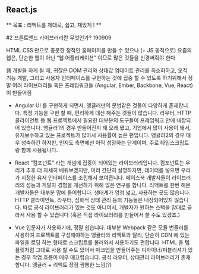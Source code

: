 ## React.js <velopert>

** 목표 : 리액트를 제대로, 쉽고, 재밌게 ! **



#2 프론트엔드 라이브러리란 무엇인가? 190909

HTML CSS 만으로 충분한 정적인 홈페이지를 만들 수 있으나 (+ JS 동적으로)
요즘의 웹은, 단순한 웹이 아닌 “웹 어플리케이션” 이므로 많은 것들을 신경써줘야 한다

웹 개발을 하게 될 때, 귀찮은 DOM 관리와 상태값 업데이트 관리를 최소화하고, 오직 기능 개발, 그리고 사용자 인터페이스를 구현하는 것에 집중 할 수 있도록 하기위해서 정말 여러 라이브러리들 혹은 프레임워크들 (Angular, Ember, Backbone, Vue, React) 이 만들어짐

- Angular
UI 를 구현하게 되면서, 앵귤러만의 문법같은 것들이 다양하게 존재합니다. 특정 기능을 구현 할 때, 편리하게 대신 해주는 것들이 많습니다. 라우터, HTTP 클라이언트 등 웹 프로젝트에서 필요한 대부분의 도구들이 프레임워크 안에 내장되어 있습니다. 앵귤러1의 경우 만들어진지 꽤 오래 됐고, 기업에서 많이 사용이 돼서, 유지보수하고 있는 프로젝트가 많아서 사용률이 높은 편입니다. 앵귤러2의 경우 매우 성숙하긴 하지만, 인지도 측면에선 아직 성장하는 단계이며, 주로 타입스크립트랑 함께 사용됩니다.

- React
“컴포넌트” 라는 개념에 집중이 되어있는 라이브러리입니다. 컴포넌트는 우리가 추후 더 자세히 배워보겠지만, 미리 간단히 설명하자면, 데이터를 넣으면 우리가 지정한 유저 인터페이스를 조립해서 보여줍니다. 페이스북 개발자들이 라이브러리의 성능과 개발자 경험을 개선하기 위해 많은 연구를 합니다. 리액트를 한번 해본 개발자들은 대부분 맘에 들어합니다. 생태계가 엄청 넓고, 사용하는 곳도 많습니다. HTTP 클라이언트, 라우터, 심화적 상태 관리 등의 기능들은 내장되어있지 않습니다. 따로 공식 라이브러리가 있는 것도 아니여서, 개발자가 원하는 스택을 맘대로 골라서 사용 할 수 있습니다 (혹은 직접 라이브러리를 만들어서 쓸 수도 있겠죠.)

- Vue
입문자가 사용하기에, 정말 쉽습니다. 대부분 Webpack 같은 모듈 번들러를 사용하여 프로젝트를 구성해야하는 앵귤러와 리액트와 달리, 단순히 CDN 에 있는 파일을 로딩 하는 형태로 스크립트를 불러와서 사용하기도 편합니다. HTML 을 템플릿처럼 그대로 사용 할 수도 있어서 마크업을 만들어주는 디자이너/퍼블리셔가 있는 경우 작업 흐름이 매우 매끄럽습니다. 공식 라우터, 상태관리 라이브러리가 존재합니다. 앵귤러 + 리액트 장점 짬뽕한 느낌(?)
